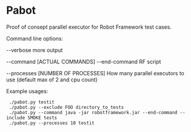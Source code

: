 Pabot
=====

Proof of consept parallel executor for Robot Framework test cases.

Command line options:

--verbose     more output

--command [ACTUAL COMMANDS] --end-command    RF script

--processes   [NUMBER OF PROCESSES]          How many parallel executors to use (default max of 2 and cpu count)

Example usages:

     ./pabot.py testit
     ./pabot.py --exclude FOO directory_to_tests
     ./pabot.py --command java -jar robotframework.jar --end-command --include SMOKE tests
     ./pabot.py --processes 10 testit
